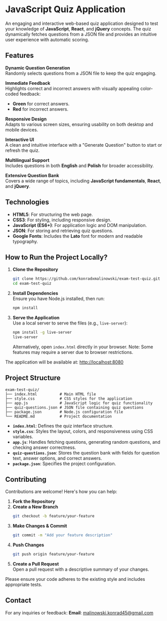 # JavaScript Quiz Application

An engaging and interactive web-based quiz application designed to test your knowledge of **JavaScript**, **React**, and **jQuery** concepts. The quiz dynamically fetches questions from a JSON file and provides an intuitive user experience with automatic scoring.



## Features

**Dynamic Question Generation**  
Randomly selects questions from a JSON file to keep the quiz engaging.

**Immediate Feedback**  
Highlights correct and incorrect answers with visually appealing color-coded feedback:  
- **Green** for correct answers.  
- **Red** for incorrect answers.

**Responsive Design**  
Adapts to various screen sizes, ensuring usability on both desktop and mobile devices.

**Interactive UI**  
A clean and intuitive interface with a "Generate Question" button to start or refresh the quiz.

**Multilingual Support**  
Includes questions in both **English** and **Polish** for broader accessibility.

**Extensive Question Bank**  
Covers a wide range of topics, including **JavaScript fundamentals**, **React**, and **jQuery**.



## Technologies

- **HTML5**: For structuring the web page.  
- **CSS3**: For styling, including responsive design.  
- **JavaScript (ES6+)**: For application logic and DOM manipulation.  
- **JSON**: For storing and retrieving quiz questions.  
- **Google Fonts**: Includes the **Lato** font for modern and readable typography.



## How to Run the Project Locally?

1. **Clone the Repository**  
   ```bash
   git clone https://github.com/konradxmalinowski/exam-test-quiz.git
   cd exam-test-quiz
   ```

2. **Install Dependencies**  
   Ensure you have Node.js installed, then run:
   ```bash
   npm install
   ```

3. **Serve the Application**  
   Use a local server to serve the files (e.g., `live-server`):  
   ```bash
   npm install -g live-server
   live-server
   ```
   Alternatively, open `index.html` directly in your browser. Note: Some features may require a server due to browser restrictions.

The application will be available at: [http://localhost:8080](http://localhost:8080)



## Project Structure

```
exam-test-quiz/
├── index.html          # Main HTML file
├── style.css           # CSS styles for the application
├── app.js              # JavaScript logic for quiz functionality
├── quiz-questions.json # JSON file containing quiz questions
├── package.json        # Node.js configuration file
└── README.md           # Project documentation
```

- **`index.html`**: Defines the quiz interface structure.  
- **`style.css`**: Styles the layout, colors, and responsiveness using CSS variables.  
- **`app.js`**: Handles fetching questions, generating random questions, and checking answer correctness.  
- **`quiz-questions.json`**: Stores the question bank with fields for question text, answer options, and correct answers.  
- **`package.json`**: Specifies the project configuration.



## Contributing

Contributions are welcome! Here's how you can help:  

1. **Fork the Repository**  
2. **Create a New Branch**  
   ```bash
   git checkout -b feature/your-feature
   ```
3. **Make Changes & Commit**  
   ```bash
   git commit -m "Add your feature description"
   ```
4. **Push Changes**  
   ```bash
   git push origin feature/your-feature
   ```
5. **Create a Pull Request**  
   Open a pull request with a descriptive summary of your changes.

Please ensure your code adheres to the existing style and includes appropriate tests.

## Contact

For any inquiries or feedback:
 **Email**: [malinowski.konrad45@gmail.com](mailto:malinowski.konrad45@gmail.com)
